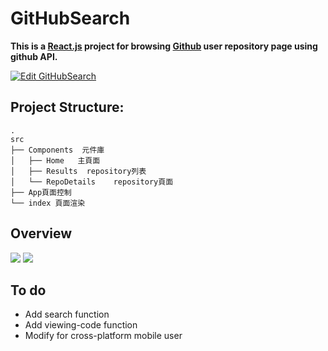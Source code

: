GitHubSearch
===
**This is a [React.js](https://reactjs.org/) project for browsing [Github](https://github.com/) user repository page using github API.**

[![Edit GitHubSearch](https://codesandbox.io/static/img/play-codesandbox.svg)](https://codesandbox.io/s/still-framework-pr1t3s)

## Project Structure:
```
.
src
├── Components  元件庫
│   ├── Home   主頁面
│   ├── Results  repository列表
│   └── RepoDetails    repository頁面
├── App頁面控制
└── index 頁面渲染

```
## Overview
![](https://i.imgur.com/FnCyIOK.png)
![](https://i.imgur.com/inVDcem.png)

## To do 
- Add search function
- Add viewing-code function
- Modify for cross-platform mobile user